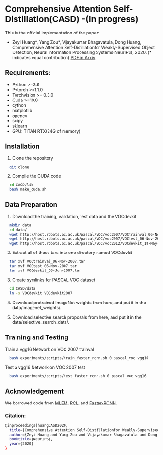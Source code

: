 # Comprehensive Attention Self-Distillation(CASD) -(In progress)

This is the official implementation of the paper: 
- Zeyi Huang*, Yang Zou*, Vijayakumar Bhagavatula, Dong Huang, Comprehensive Attention Self-Distillationfor Weakly-Supervised Object Detection, Neural Information Processing Systems(NeurIPS), 2020. (* indicates equal contribution) [PDF in Arxiv](https://arxiv.org/abs/2010.12023)


## Requirements:

- Python >=3.6
- Pytorch >=1.1.0
- Torchvision >= 0.3.0
- Cuda >=10.0
- cython
- matplotlib
- opencv
- scipy
- sklearn
- GPU: TITAN RTX(24G of memory)

## Installation

1. Clone the repository
```bash
  git clone
```
2. Compile the CUDA code
```bash
  cd CASD/lib
  bash make_cuda.sh
```

## Data Preparation

1. Download the training, validation, test data and the VOCdevkit
```bash
  mkdir data
  cd data/
  wget http://host.robots.ox.ac.uk/pascal/VOC/voc2007/VOCtrainval_06-Nov-2007.tar
  wget http://host.robots.ox.ac.uk/pascal/VOC/voc2007/VOCtest_06-Nov-2007.tar
  wget http://host.robots.ox.ac.uk/pascal/VOC/voc2012/VOCdevkit_18-May-2011.tar
```

2. Extract all of these tars into one directory named VOCdevkit
```bash
  tar xvf VOCtrainval_06-Nov-2007.tar
  tar xvf VOCtest_06-Nov-2007.tar
  tar xvf VOCdevkit_08-Jun-2007.tar
```

3. Create symlinks for PASCAL VOC dataset
```bash
  cd CASD/data
  ln -s VOCdevkit VOCdevkit2007
```

4. Download pretrained ImageNet weights from here, and put it in the data/imagenet_weights/.

5. Download selective search proposals from here, and put it in the data/selective_search_data/.

## Training and Testing
Train a vgg16 Network on VOC 2007 trainval
```bash
  bash experiments/scripts/train_faster_rcnn.sh 0 pascal_voc vgg16
```

Test a vgg16 Network on VOC 2007 test
```bash
  bash experiments/scripts/test_faster_rcnn.sh 0 pascal_voc vgg16
```

## Acknowledgement
We borrowed code from [MLEM](https://github.com/vasgaowei/pytorch_MELM), [PCL](https://github.com/ppengtang/pcl.pytorch), and [Faster-RCNN](https://github.com/jwyang/faster-rcnn.pytorch).

### Citation: 

```bash
@inproceedings{huangCASD2020,
  title={Comprehensive Attention Self-Distillationfor Weakly-Supervised Object Detection},
  author={Zeyi Huang and Yang Zou and Vijayakumar Bhagavatula and Dong Huang},
  booktitle={NeurIPS},
  year={2020}
}
```

